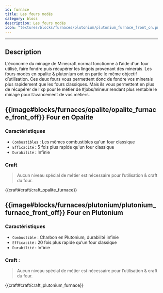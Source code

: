 ```yaml
---
id: furnace
title: Les fours modés
category: blocs
description: Les fours modés
icon: "textures/blocks/furnaces/plutonium/plutonium_furnace_front_on.png"
---
```

___
## Description  

L’économie du minage de Minecraft normal fonctionne à l’aide d'un four utilisé, faire fondre puis récupérer les lingots provenant des minerais. Les fours modés en opalite & plutonium ont en partie le même objectif d’utilisation. 
Ces deux fours vous permettent donc de fondre vos minerais plus rapidement que les fours classiques. 
Mais ils vous permettent en plus de récupérer de l’xp pour le métier de #jobs/mineur rendant plus rentable le minage pour l’avancement de vos métiers.

## {{image#blocks/furnaces/opalite/opalite_furnace_front_off}} Four en Opalite

### Caractéristiques

- ``Combustibles`` : Les mêmes combustibles qu'un four classique
- ``Efficacité`` : 5 fois plus rapide qu'un four classique
- ``Durabilité`` : Infinie 

### Craft  

> Aucun niveau spécial de métier est nécessaire pour l’utilisation & craft du four.  

{{craft#craft/craft_opalite_furnace}}

## {{image#blocks/furnaces/plutonium/plutonium_furnace_front_off}} Four en Plutonium

### Caractéristiques

- ``Combustible`` : Charbon en Plutonium, durabilité infinie
- ``Efficacité`` : 20 fois plus rapide qu'un four classique
- ``Durabilité`` : Infinie 

### Craft : 

> Aucun niveau spécial de métier est nécessaire pour l’utilisation & craft du four.  

{{craft#craft/craft_plutonium_furnace}}  
